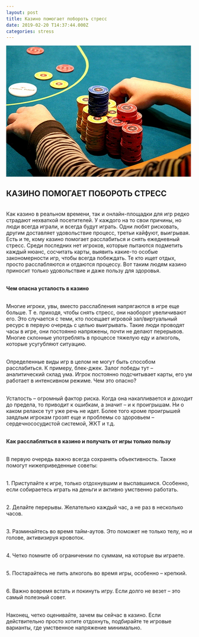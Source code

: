 ```yaml
---
layout: post
title: Казино помогает побороть стресс
date: 2019-02-20 T14:37:44.000Z
categories: stress
---
```


<img src="/images/fulls/control.jpg" class="fit image"> 

## КАЗИНО ПОМОГАЕТ ПОБОРОТЬ СТРЕСС

<br>Как казино в реальном времени, так и онлайн-площадки для игр редко страдают нехваткой посетителей. У каждого на то свои причины, но люди всегда играли, и всегда будут играть. Одни любят рисковать, другим доставляет удовольствие процесс, третьи кайфуют, выигрывая. Есть и те, кому казино помогает расслабиться и снять ежедневный стресс. Среди последних нет игроков, которые пытаются подметить каждый нюанс, сосчитать карты, выявить какие-то особые закономерности игр, чтобы всегда побеждать. Те кто ищет отдых, просто расслабляются и отдаются процессу. Вот таким людям казино приносит только удовольствие и даже пользу для здоровья.

<br><strong>Чем опасна усталость в казино</strong>

<br>Многие игроки, увы, вместо расслабления напрягаются в игре еще больше. Т е. приходя, чтобы снять стресс, они наоборот увеличивают его. Это случается с теми, кто посещает игровой зал/виртуальный ресурс в первую очередь с целью выигрывать. Такие люди проводят часы в игре, они постоянно напряжены, почти не делают перерывов. Многие склонные употреблять в процессе тяжелую еду и алкоголь, которые усугубляют ситуацию.

<br>Определенные виды игр в целом не могут быть способом расслабиться. К примеру, блек-джек. Залог победы тут – аналитический склад ума. Игрок постоянно подсчитывает карты, его ум работает в интенсивном режиме. Чем это опасно?

<br>Усталость – огромный фактор риска. Когда она накапливается и доходит до предела, то приводит к ошибкам, а значит – и к проигрышам. Ни о каком релаксе тут уже речь не идет. Более того кроме проигрышей заядлым игрокам грозят еще и проблемы со здоровьем – сердечнососудистой системой, ЖКТ и т.д.

<br><strong>Как расслабляться в казино и получать от игры только пользу</strong>

<br>В первую очередь важно всегда сохранять объективность. Также помогут нижеприведенные советы:

<br>1.	Приступайте к игре, только отдохнувшим и выспавшимся. Особенно, если собираетесь играть на деньги и активно умственно работать.

<br>2.	Делайте перерывы. Желательно каждый час, а не раз в несколько часов.

<br>3.	Разминайтесь во время тайм-аутов. Это поможет не только телу, но и голове, активизируя кровоток.

<br>4.	Четко помните об ограничении по суммам, на которые вы играете.

<br>5.	Постарайтесь не пить алкоголь во время игры, особенно – крепкий. 

<br>6.	Важно вовремя встать и покинуть игру. Если долго не везет – это самый полезный совет.

<br>Наконец, четко оценивайте, зачем вы сейчас в казино. Если действительно просто хотите отдохнуть, подбирайте те игровые варианты, где умственное напряжение минимально. 
